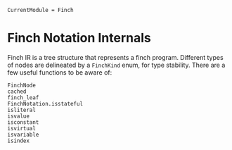 ```@meta
CurrentModule = Finch
```

# Finch Notation Internals

Finch IR is a tree structure that represents a finch program. Different types of nodes are delineated by a `FinchKind` enum, for type stability. There are a few useful functions to be aware of:

```@docs
FinchNode
cached
finch_leaf
FinchNotation.isstateful
isliteral
isvalue
isconstant
isvirtual
isvariable
isindex
```